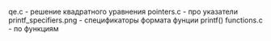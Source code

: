 qe.c - решение квадратного уравнения
pointers.c - про указатели
printf_specifiers.png - спецификаторы формата фунции printf()
functions.c - по функциям
